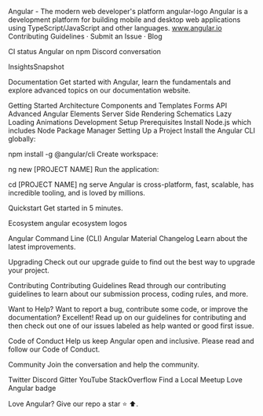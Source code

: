 Angular - The modern web developer's platform
angular-logo
Angular is a development platform for building mobile and desktop web applications
using TypeScript/JavaScript and other languages.
www.angular.io
Contributing Guidelines · Submit an Issue · Blog

CI status   Angular on npm   Discord conversation

InsightsSnapshot

Documentation
Get started with Angular, learn the fundamentals and explore advanced topics on our documentation website.

Getting Started
Architecture
Components and Templates
Forms
API
Advanced
Angular Elements
Server Side Rendering
Schematics
Lazy Loading
Animations
Development Setup
Prerequisites
Install Node.js which includes Node Package Manager
Setting Up a Project
Install the Angular CLI globally:

npm install -g @angular/cli
Create workspace:

ng new [PROJECT NAME]
Run the application:

cd [PROJECT NAME]
ng serve
Angular is cross-platform, fast, scalable, has incredible tooling, and is loved by millions.

Quickstart
Get started in 5 minutes.

Ecosystem
angular ecosystem logos

Angular Command Line (CLI)
Angular Material
Changelog
Learn about the latest improvements.

Upgrading
Check out our upgrade guide to find out the best way to upgrade your project.

Contributing
Contributing Guidelines
Read through our contributing guidelines to learn about our submission process, coding rules, and more.

Want to Help?
Want to report a bug, contribute some code, or improve the documentation? Excellent! Read up on our guidelines for contributing and then check out one of our issues labeled as help wanted or good first issue.

Code of Conduct
Help us keep Angular open and inclusive. Please read and follow our Code of Conduct.

Community
Join the conversation and help the community.

Twitter
Discord
Gitter
YouTube
StackOverflow
Find a Local Meetup
Love Angular badge

Love Angular? Give our repo a star ⭐ ⬆️.
